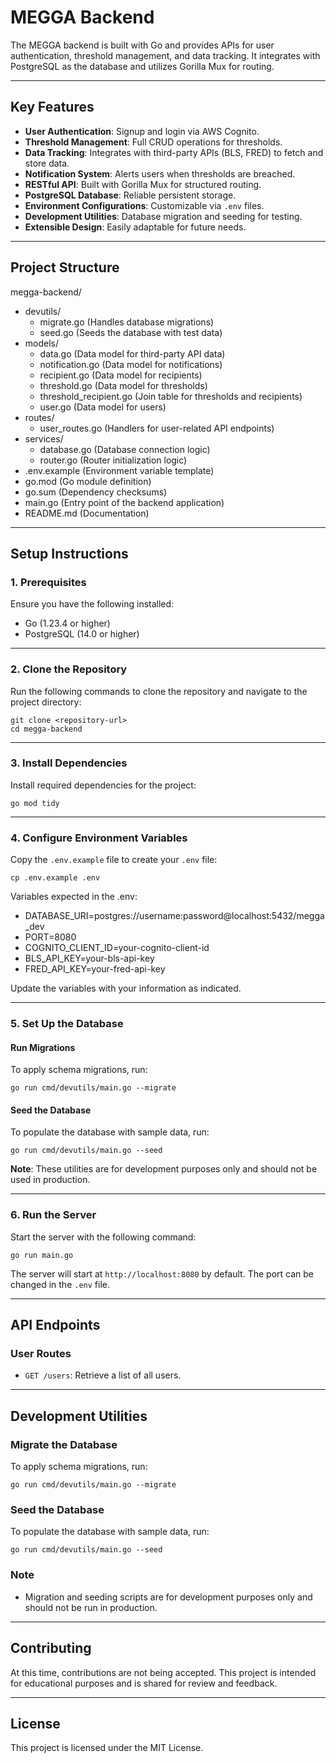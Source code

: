 # MEGGA Backend

The MEGGA backend is built with Go and provides APIs for user authentication, threshold management, and data tracking. It integrates with PostgreSQL as the database and utilizes Gorilla Mux for routing.

---

## Key Features

- **User Authentication**: Signup and login via AWS Cognito.
- **Threshold Management**: Full CRUD operations for thresholds.
- **Data Tracking**: Integrates with third-party APIs (BLS, FRED) to fetch and store data.
- **Notification System**: Alerts users when thresholds are breached.
- **RESTful API**: Built with Gorilla Mux for structured routing.
- **PostgreSQL Database**: Reliable persistent storage.
- **Environment Configurations**: Customizable via `.env` files.
- **Development Utilities**: Database migration and seeding for testing.
- **Extensible Design**: Easily adaptable for future needs.

---

## **Project Structure**

megga-backend/
- devutils/
  - migrate.go (Handles database migrations)
  - seed.go (Seeds the database with test data)
- models/
  - data.go (Data model for third-party API data)
  - notification.go (Data model for notifications)
  - recipient.go (Data model for recipients)
  - threshold.go (Data model for thresholds)
  - threshold_recipient.go (Join table for thresholds and recipients)
  - user.go (Data model for users)
- routes/
  - user_routes.go (Handlers for user-related API endpoints)
- services/
  - database.go (Database connection logic)
  - router.go (Router initialization logic)
- .env.example (Environment variable template)
- go.mod (Go module definition)
- go.sum (Dependency checksums)
- main.go (Entry point of the backend application)
- README.md (Documentation)

---

## **Setup Instructions**

### **1. Prerequisites**
Ensure you have the following installed:
- Go (1.23.4 or higher)
- PostgreSQL (14.0 or higher)

---

### **2. Clone the Repository**
Run the following commands to clone the repository and navigate to the project directory:

    git clone <repository-url>
    cd megga-backend

---

### **3. Install Dependencies**
Install required dependencies for the project:

    go mod tidy

---

### **4. Configure Environment Variables**
Copy the `.env.example` file to create your `.env` file:

    cp .env.example .env

Variables expected in the .env:
- DATABASE_URI=postgres://username:password@localhost:5432/megga_dev
- PORT=8080
- COGNITO_CLIENT_ID=your-cognito-client-id
- BLS_API_KEY=your-bls-api-key
- FRED_API_KEY=your-fred-api-key

Update the variables with your information as indicated.

---

### **5. Set Up the Database**

#### **Run Migrations**
To apply schema migrations, run:

    go run cmd/devutils/main.go --migrate

#### **Seed the Database**
To populate the database with sample data, run:

    go run cmd/devutils/main.go --seed

**Note**: These utilities are for development purposes only and should not be used in production.

---

### **6. Run the Server**
Start the server with the following command:

    go run main.go

The server will start at `http://localhost:8080` by default. The port can be changed in the `.env` file.

---

## **API Endpoints**

### **User Routes**
- `GET /users`: Retrieve a list of all users.

---

## **Development Utilities**

### **Migrate the Database**
To apply schema migrations, run:

    go run cmd/devutils/main.go --migrate

### **Seed the Database**
To populate the database with sample data, run:

    go run cmd/devutils/main.go --seed

### **Note**
- Migration and seeding scripts are for development purposes only and should not be run in production.

---

## **Contributing**

At this time, contributions are not being accepted. This project is intended for educational purposes and is shared for review and feedback.

---

## **License**

This project is licensed under the MIT License.
